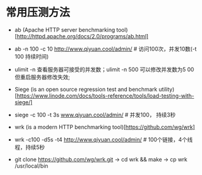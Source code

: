 # 常用压测方法
- ab (Apache HTTP server benchmarking tool)[http://httpd.apache.org/docs/2.0/programs/ab.html]
- ab -n 100 -c 10 http://www.qiyuan.cool/admin/  # 访问100次，并发10数(-t 100 持续时间)
- ulimit -n 查看服务器可接受的并发数；ulimit -n 500 可以修改并发数为5 00但重启服务器修改失效;

- Siege (is an open source regression test and benchmark utility)[https://www.linode.com/docs/tools-reference/tools/load-testing-with-siege/]
- siege -c 100 -t 3s www.qiyuan.cool/admin/ # 并发100， 持续3秒

- wrk (is a modern HTTP benchmarking tool)[https://github.com/wg/wrk]
- wrk -c100 -d5s -t4 http://www.qiyuan.cool/admin/   # 100个链接，4个线程，持续5秒
- git clone https://github.com/wg/wrk.git -> cd wrk && make  -> cp wrk /usr/local/bin 

